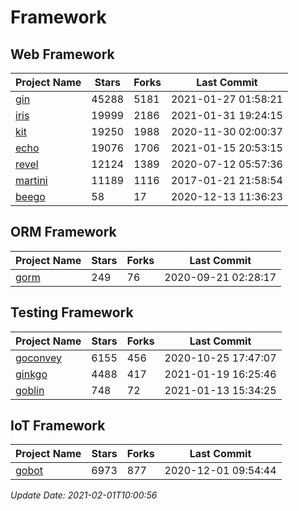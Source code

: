 # Framework

## Web Framework
| Project Name | Stars | Forks | Last Commit |
| ------------ | ----- | ----- | ----------- |
| [gin](https://github.com/gin-gonic/gin) | 45288 | 5181 | 2021-01-27 01:58:21 |
| [iris](https://github.com/kataras/iris) | 19999 | 2186 | 2021-01-31 19:24:15 |
| [kit](https://github.com/go-kit/kit) | 19250 | 1988 | 2020-11-30 02:00:37 |
| [echo](https://github.com/labstack/echo) | 19076 | 1706 | 2021-01-15 20:53:15 |
| [revel](https://github.com/revel/revel) | 12124 | 1389 | 2020-07-12 05:57:36 |
| [martini](https://github.com/go-martini/martini) | 11189 | 1116 | 2017-01-21 21:58:54 |
| [beego](https://github.com/astaxie/beego) | 58 | 17 | 2020-12-13 11:36:23 |

## ORM Framework
| Project Name | Stars | Forks | Last Commit |
| ------------ | ----- | ----- | ----------- |
| [gorm](https://github.com/jinzhu/gorm) | 249 | 76 | 2020-09-21 02:28:17 |

## Testing Framework
| Project Name | Stars | Forks | Last Commit |
| ------------ | ----- | ----- | ----------- |
| [goconvey](https://github.com/smartystreets/goconvey) | 6155 | 456 | 2020-10-25 17:47:07 |
| [ginkgo](https://github.com/onsi/ginkgo) | 4488 | 417 | 2021-01-19 16:25:46 |
| [goblin](https://github.com/franela/goblin) | 748 | 72 | 2021-01-13 15:34:25 |

## IoT Framework
| Project Name | Stars | Forks | Last Commit |
| ------------ | ----- | ----- | ----------- |
| [gobot](https://github.com/hybridgroup/gobot) | 6973 | 877 | 2020-12-01 09:54:44 |

*Update Date: 2021-02-01T10:00:56*